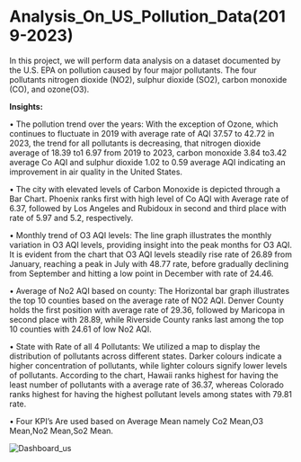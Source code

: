 # Analysis_On_US_Pollution_Data(2019-2023)

In this project, we will perform data analysis on a dataset documented by the U.S. EPA on pollution caused by four major pollutants. The four pollutants nitrogen dioxide (NO2), sulphur dioxide (SO2), carbon monoxide (CO), and ozone(O3).

**Insights:**

•	The pollution trend over the years: With the exception of Ozone, which continues to fluctuate in 2019 with average rate of AQI 37.57 to 42.72 in 2023, the trend for all pollutants is decreasing, that nitrogen dioxide average of 18.39 to1 6.97 from 2019 to 2023, carbon monoxide 3.84 to3.42 average Co AQI and sulphur dioxide 1.02 to 0.59 average AQI indicating an improvement in air quality in the United States.

•	The city with elevated levels of Carbon Monoxide is depicted through a Bar Chart. Phoenix ranks first with high level of Co AQI with Average rate of 6.37, followed by Los Angeles and Rubidoux in second and third place with rate of 5.97 and 5.2, respectively.

•	Monthly trend of O3 AQI levels: The line graph illustrates the monthly variation in O3 AQI levels, providing insight into the peak months for O3 AQI. It is evident from the chart that O3 AQI levels steadily rise rate of 26.89 from January, reaching a peak in July with 48.77 rate, before gradually declining from September and hitting a low point in December with rate of 24.46.

•	Average of No2 AQI based on county: The Horizontal bar graph illustrates the top 10 counties based on the average rate of NO2 AQI. Denver County holds the first position with average rate of 29.36, followed by Maricopa in second place with 28.89, while Riverside County ranks last among the top 10 counties with 24.61 of low No2 AQI.

•	State with Rate of all 4 Pollutants: We utilized a map to display the distribution of pollutants across different states. Darker colours indicate a higher concentration of pollutants, while lighter colours signify lower levels of pollutants. According to the chart, Hawaii ranks highest for having the least number of pollutants with a average rate of 36.37, whereas Colorado ranks highest for having the highest pollutant levels among states with 79.81 rate.

•	Four KPI’s Are used based on Average Mean namely Co2 Mean,O3 Mean,No2 Mean,So2 Mean.

![Dashboard_us](https://github.com/siddharthnaik03/Analysis_On_US_Pollution_Data-2019-to-2023--SQL-Tableau-/assets/173901732/e2194670-5a9f-49be-8e40-f3edf732ed8e)





